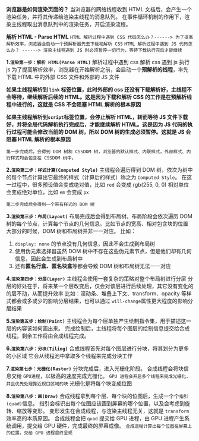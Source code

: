 **浏览器是如何渲染页面的？**
当浏览器的网络线程收到 HTML 文档后，会产生一个渲染任务，并将其传递给渲染主线程的消息队列。
在事件循环机制的作用下，渲染主线程取出消息队列中的渲染任务，开启渲染流程。


**解析 HTML - Parse HTML**
`HTML 解析过程中遇到 CSS 代码怎么办？------> 为了提高解析效率，浏览器会启动一个预解析器先去下载和解析 CSS`
`HTML 解析过程中遇到 JS 代码怎么办？ ------> 渲染主线程遇到 JS 时必须暂停一切行为，等待下载执行完后才能继续`


**1.`渲染第一步：解析 HTML(Parse HTML)`**
解析过程中遇到 css 解析 css 遇到 js 执行 js
为了提高解析效率，浏览器在开始解析之前，会启动一个**预解析的线程**，率先下载 HTML 中的外部 CSS 文件和外部的 JS 文件

**如果主线程解析到 `link` 标签位置，此时外部的 css 还没有下载解析好，主线程不会等待，继续解析后续的 HTML。这是因为下载和解析 CSS 的工作是在预解析线程中进行的，这就是 CSS 不会阻塞 HTML 解析的根本原因**

**如果主线程解析到`script`标签位置，会停止解析 HTML，转而等待 JS 文件下载好，并将全局代码解析执行完成后，才能继续解析 HTML。这是因为 JS 代码的执行过程可能会修改当前的 DOM 树，所以 DOM 树的生成必须暂停。这就是 JS 会阻塞 HTML 解析的根本原因**

`第一步完成后，会得到 DOM 树和 CSSDOM 树，浏览器的默认样式、内联样式，外部样式、内行样式均会包含在 CSSDOM 树中。`


**2.`渲染第二步：样式计算(Computed Style)`**
主线程会遍历得到 DOM 树，依次为树中的每个节点计算出它最终的样式（计算后的样式）称之为 `Computed Style`。
在这一过程中，很多预设值会变成绝对值，比如 `red` 会变成 rgb(255, 0, 0) 相对单位会变成绝对单位，比如 `em` 会变成 `px`

`第二步完成后会得到一个带有样式的 DOM 树`


**3.`渲染第三步：布局(Layout)`**
布局完成后会得到布局树。布局阶段会依次遍历 DOM 树的每个节点，计算每个节点的几何信息。比如节点的宽高、相对包含块的位置
大部分的时候，DOM 树和布局树并非一一对应。
比如：
1. `display: none` 的节点没有几何信息，因此不会生成到布局树
2. 使用伪元素选择器虽然 DOM 树中不存在这些伪元素节点，但是他们却有几何信息，因此会生成到布局树中
3. 还有**匿名行盒、匿名块盒**等都会导致 DOM 树和布局树无法一一对应


**4.`渲染第四步：分层(Layer)`**
主线程会使用一套复杂的策略对整个布局树进行分层
分层的好处在于，将来某一个层改变后，仅会对该层进行后续处理，其它没有变化的的层不动，从而提升效率
比如：滚动条、堆叠上下文、transform、opacity 等样式都会或多或少的影响分层结果，也可以通过 `will-change`属性更大程度的影响分层结果


**5.`渲染第五步：绘制(Paint)`**
主线程会为每个层单独产生绘制指令集，用于描述这一层的内容该如何画出来。
完成绘制后，主线程将每个图层的绘制信息提交给合成线程，剩余工作将由合成线程完成。


**6.`渲染第六步：分块(Tiling)`**
合成线程首先对每个图层进行分块，将其划分为更多的小区域
它会从线程池中拿取多个线程来完成分块工作


**7.`渲染第七步：光栅化(Raster)`**
分块完成后，进入光栅化阶段。
合成线程会将块信息交给 `GPU进程`，以极高的速度完成光栅化。
`GPU 进程会开启多个线程来完成光栅化，并且优先处理靠近视口区域的块`
光栅化是将每个块变成位图


**8.`渲染第八步：画(Draw)`**
合成线程拿到每个层、每个块的位图后，生成一个个`指引(quad)`信息。
指引会标识出每个位图应该画到屏幕的哪个位置，以及会考虑到旋转、缩放等变形。
变形发生在合成线程，与渲染主线程无关，这就是 `transform`效率高的本质原因。
合成线程会把 `quad` 提交给 GPU 进程，由 GPU 进程产生系统调用，提交给 GPU 硬件，完成最终的屏幕成像。
`合成进程计算出每个位图在屏幕上的位置，交给 GPU 进程最终呈现`

